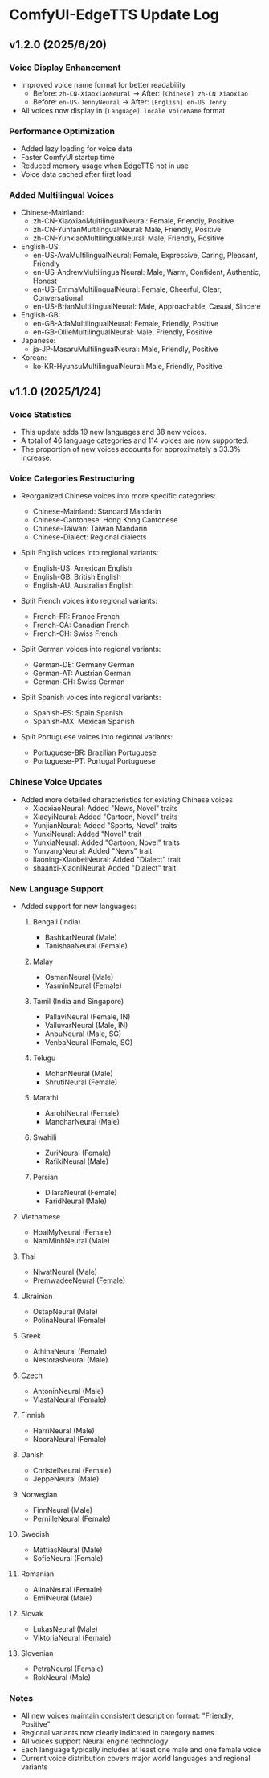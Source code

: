 # ComfyUI-EdgeTTS Update Log

## v1.2.0 (2025/6/20)

### Voice Display Enhancement
- Improved voice name format for better readability
  - Before: `zh-CN-XiaoxiaoNeural` → After: `[Chinese] zh-CN Xiaoxiao`
  - Before: `en-US-JennyNeural` → After: `[English] en-US Jenny`
- All voices now display in `[Language] locale VoiceName` format

### Performance Optimization
- Added lazy loading for voice data
- Faster ComfyUI startup time
- Reduced memory usage when EdgeTTS not in use
- Voice data cached after first load

### Added Multilingual Voices
- Chinese-Mainland:
  - zh-CN-XiaoxiaoMultilingualNeural: Female, Friendly, Positive
  - zh-CN-YunfanMultilingualNeural: Male, Friendly, Positive
  - zh-CN-YunxiaoMultilingualNeural: Male, Friendly, Positive
- English-US:
  - en-US-AvaMultilingualNeural: Female, Expressive, Caring, Pleasant, Friendly
  - en-US-AndrewMultilingualNeural: Male, Warm, Confident, Authentic, Honest
  - en-US-EmmaMultilingualNeural: Female, Cheerful, Clear, Conversational
  - en-US-BrianMultilingualNeural: Male, Approachable, Casual, Sincere
- English-GB:
  - en-GB-AdaMultilingualNeural: Female, Friendly, Positive
  - en-GB-OllieMultilingualNeural: Male, Friendly, Positive
- Japanese:
  - ja-JP-MasaruMultilingualNeural: Male, Friendly, Positive
- Korean:
  - ko-KR-HyunsuMultilingualNeural: Male, Friendly, Positive
    
## v1.1.0 (2025/1/24)

### Voice Statistics
- This update adds 19 new languages and 38 new voices.
- A total of 46 language categories and 114 voices are now supported.
- The proportion of new voices accounts for approximately a 33.3% increase.

### Voice Categories Restructuring
- Reorganized Chinese voices into more specific categories:
  - Chinese-Mainland: Standard Mandarin
  - Chinese-Cantonese: Hong Kong Cantonese
  - Chinese-Taiwan: Taiwan Mandarin
  - Chinese-Dialect: Regional dialects

- Split English voices into regional variants:
  - English-US: American English
  - English-GB: British English
  - English-AU: Australian English

- Split French voices into regional variants:
  - French-FR: France French
  - French-CA: Canadian French
  - French-CH: Swiss French

- Split German voices into regional variants:
  - German-DE: Germany German
  - German-AT: Austrian German
  - German-CH: Swiss German

- Split Spanish voices into regional variants:
  - Spanish-ES: Spain Spanish
  - Spanish-MX: Mexican Spanish

- Split Portuguese voices into regional variants:
  - Portuguese-BR: Brazilian Portuguese
  - Portuguese-PT: Portugal Portuguese

### Chinese Voice Updates
- Added more detailed characteristics for existing Chinese voices
  - XiaoxiaoNeural: Added "News, Novel" traits
  - XiaoyiNeural: Added "Cartoon, Novel" traits
  - YunjianNeural: Added "Sports, Novel" traits
  - YunxiNeural: Added "Novel" trait
  - YunxiaNeural: Added "Cartoon, Novel" traits
  - YunyangNeural: Added "News" trait
  - liaoning-XiaobeiNeural: Added "Dialect" trait
  - shaanxi-XiaoniNeural: Added "Dialect" trait

### New Language Support
- Added support for new languages:
  1. Bengali (India)
     - BashkarNeural (Male)
     - TanishaaNeural (Female)
  
  2. Malay
     - OsmanNeural (Male)
     - YasminNeural (Female)
  
  3. Tamil (India and Singapore)
     - PallaviNeural (Female, IN)
     - ValluvarNeural (Male, IN)
     - AnbuNeural (Male, SG)
     - VenbaNeural (Female, SG)
  
  4. Telugu
     - MohanNeural (Male)
     - ShrutiNeural (Female)
  
  5. Marathi
     - AarohiNeural (Female)
     - ManoharNeural (Male)
  
  6. Swahili
     - ZuriNeural (Female)
     - RafikiNeural (Male)
  
  7. Persian
     - DilaraNeural (Female)
     - FaridNeural (Male)

2. Vietnamese
   - HoaiMyNeural (Female)
   - NamMinhNeural (Male)

2. Thai
   - NiwatNeural (Male)
   - PremwadeeNeural (Female)

3. Ukrainian
   - OstapNeural (Male)
   - PolinaNeural (Female)

4. Greek
   - AthinaNeural (Female)
   - NestorasNeural (Male)

5. Czech
   - AntoninNeural (Male)
   - VlastaNeural (Female)

6. Finnish
   - HarriNeural (Male)
   - NooraNeural (Female)

7. Danish
   - ChristelNeural (Female)
   - JeppeNeural (Male)

8. Norwegian
   - FinnNeural (Male)
   - PernilleNeural (Female)

9. Swedish
   - MattiasNeural (Male)
   - SofieNeural (Female)

10. Romanian
    - AlinaNeural (Female)
    - EmilNeural (Male)

11. Slovak
    - LukasNeural (Male)
    - ViktoriaNeural (Female)

12. Slovenian
    - PetraNeural (Female)
    - RokNeural (Male)

### Notes
- All new voices maintain consistent description format: "Friendly, Positive"
- Regional variants now clearly indicated in category names
- All voices support Neural engine technology
- Each language typically includes at least one male and one female voice
- Current voice distribution covers major world languages and regional variants 
